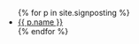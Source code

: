 <ul class="signposting-menu">
{% for p in site.signposting %}
  <li class="{% if p.url == page.url %}active{% endif %}"><a href="{{ p.url }}">{{ p.name }}</a></li>
{% endfor %}
</ul>
